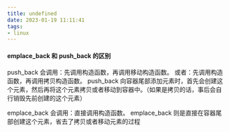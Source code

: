 ```yaml
---
title: undefined
date: 2023-01-19 11:11:41
tags:
- linux
---
```


#### emplace_back 和 push_back 的区别

push_back 会调用：先调用构造函数，再调用移动构造函数。
或者：先调用构造函数，再调用拷贝构造函数。
push_back 向容器尾部添加元素时，首先会创建这个元素，然后再将这个元素拷贝或者移动到容器中。（如果是拷贝的话，事后会自行销毁先前创建的这个元素）

emplace_back 会调用：直接调用构造函数。
emplace_back 则是直接在容器尾部创建这个元素，省去了拷贝或者移动元素的过程



